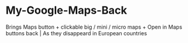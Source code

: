 # My-Google-Maps-Back
 Brings Maps button + clickable big / mini / micro maps + Open in Maps buttons back  | As they disappeard in European countries

